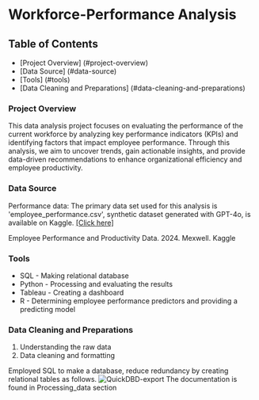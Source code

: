 # Workforce-Performance Analysis 

## Table of Contents 
- [Project Overview] (#project-overview)
- [Data Source] (#data-source)
- [Tools] (#tools)
- [Data Cleaning and Preparations] (#data-cleaning-and-preparations)
### Project Overview 
This data analysis project focuses on evaluating the performance of the current workforce by analyzing key performance indicators (KPIs) and identifying factors that impact employee performance. Through this analysis, we aim to uncover trends, gain actionable insights, and provide data-driven recommendations to enhance organizational efficiency and employee productivity.

### Data Source 
Performance data: The primary data set used for this analysis is 'employee_performance.csv', synthetic dataset generated with GPT-4o, is available on Kaggle. [[Click here]](https://www.kaggle.com/datasets/mexwell/employee-performance-and-productivity-data/data)

Employee Performance and Productivity Data. 2024. Mexwell. Kaggle

### Tools
- SQL - Making relational database
- Python - Processing and evaluating the results
- Tableau - Creating a dashboard
- R - Determining employee performance predictors and providing a predicting model

### Data Cleaning and Preparations 
1. Understanding the raw data
2. Data cleaning and formatting

Employed SQL to make a database, reduce redundancy by creating relational tables as follows.
![QuickDBD-export](https://github.com/user-attachments/assets/7b56b335-5ba2-4ff5-b499-5949b1e05039) The documentation is found in Processing_data section
